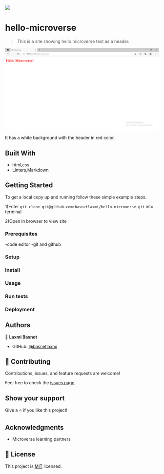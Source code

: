 
![](https://img.shields.io/badge/Microverse-blueviolet)

# hello-microverse

> This is a site showing hello microverse text as a header.

![screenshot](./images/pic.png)

It has a white background with the header in red color.

## Built With

- html,css
- Linters,Markdown




## Getting Started

To get a local copy up and running follow these simple example steps.

1)Enter `git clone git@github.com:basnetlaxmi/hello-microverse.git` into terminal

2)Open in browser to view site


### Prerequisites
-code editor
-git and github

### Setup

### Install

### Usage

### Run tests

### Deployment



## Authors

👤 **Laxmi Basnet**

- GitHub: [@basnetlaxmi](https://github.com/basnetlaxmi)

## 🤝 Contributing

Contributions, issues, and feature requests are welcome!

Feel free to check the [issues page](../../issues/).

## Show your support

Give a ⭐️ if you like this project!

## Acknowledgments

- Microverse learning partners

## 📝 License

This project is [MIT](./MIT.md) licensed.
